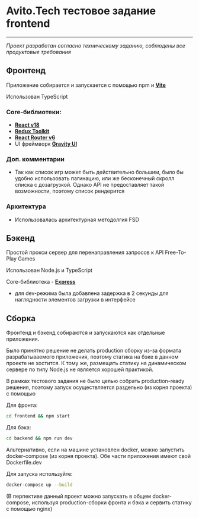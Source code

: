 # Avito.Tech тестовое задание frontend
---

*Проект разработан согласно техническому заданию, соблюдены все продуктовые требования*

## Фронтенд

Приложение собирается и запускается с помощью npm и [**Vite**](https://vitejs.dev/)

Использован TypeScript

### Core-библиотеки:
* [**React v18**](https://react.dev/)
* [**Redux Toolkit**](https://redux-toolkit.js.org/)
* [**React Router v6**](https://reactrouter.com/en/main)
* UI фреймворк [**Gravity UI**](https://gravity-ui.com/)

### Доп. комментарии
* Так как список игр может быть действительно большим, было бы удобно использовать пагинацию, или же бесконечный скролл списка с дозагрузкой. Однако API не предоставляет такой возможности, поэтому список рендерится

### Архитектура
* Использовалась архитектурная методолгия FSD

## Бэкенд

Простой прокси сервер для перенаправления запросов к API Free-To-Play Games

Использован Node.js и TypeScript

Core-библиотека - [**Express**](https://expressjs.com/)

* для dev-режима была добавлена задержка в 2 секунды для наглядности элементов загрузки в интерфейсе

## Сборка

Фронтенд и бэкенд собираются и запускаются как отдельные приложения.

Было принятно решение не делать production сборку из-за формата разрабатываемого приложения, поэтому статика на бэке в данном проекте не хостится. К тому же, размещать статику на динамическом сервере по типу Node.js не является хорошей практикой.

В рамках тестового задания не было целью собрать production-ready решения, поэтому запуск осуществляется раздельно (из корня проекта) с помощью

Для фронта:
```sh
cd frontend && npm start
```

Для бэка:
```sh
cd backend && npm run dev
```

Альтернативно, если на машине установлен docker, можно запустить docker-compose (из корня проекта). Обе части приложения имеют свой Dockerfile.dev

Для запуска используйте:

```sh
docker-compose up --build
```

(В перпективе данный проект можно запускать в общем docker-compose, используя production-сборки фронта и бэка и сервить статику с помощью nginx)
